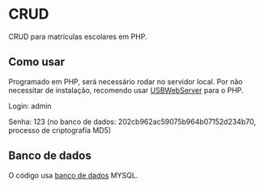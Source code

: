 # CRUD
  CRUD para matrículas escolares em PHP.
  
  


## Como usar

  Programado em PHP, será necessário rodar no servidor local. Por não necessitar de instalação, recomendo usar [USBWebServer](https://www.usbwebserver.net/webserver/) para o PHP.
  
  Login: admin
  
  Senha: 123 (no banco de dados: 202cb962ac59075b964b07152d234b70, processo de criptografia MD5)



## Banco de dados
  O código usa [banco de dados](https://github.com/edwardnichel/CRUD/blob/master/database_php.sql)  MYSQL.
